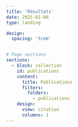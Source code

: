 ```yaml
---
title: 'Résultats'
date: 2025-01-08
type: landing

design:
  spacing: '5rem'


# Page sections
sections:
  - block: collection
    id: publications
    content: 
      title: Publications
      filters:
        folders:
          - publications
    design:
      view: citation
      columns: 1
---
```

